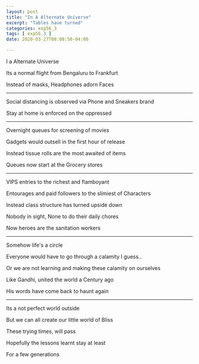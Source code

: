 ```yaml
---
layout: post
title: "In A Alternate Universe"
excerpt: "Tables have turned"
categories: exp56_3
tags: [ exp56_3 ]
date: 2020-03-27T08:08:50-04:00

---
```



I a Alternate Universe

Its a normal flight from Bengaluru to Frankfurt

Instead of masks, Headphones adorn Faces

---

Social distancing is observed via Phone and Sneakers brand

Stay at home is enforced on the oppressed

----

Overnight queues for screening of movies

Gadgets would outsell in the first hour of release

Instead tissue rolls are the most awaited of items

Queues now start at the Grocery stores

---

VIPS entries to the richest and flamboyant

Entourages and paid followers to the slimiest of Characters

Instead class structure has turned upside down

Nobody in sight, None to do their daily chores

Now heroes are the sanitation workers

---

Somehow life's a circle

Everyone would have to go through a calamity I guess..

Or we are not learning and making these calamity on ourselves

Like Gandhi, united the world a Century ago

His words have come back to haunt again

---

Its a not perfect world outside

But we can all create our little world of Bliss

These trying times, will pass

Hopefully the lessons learnt stay at least

For a few generations
